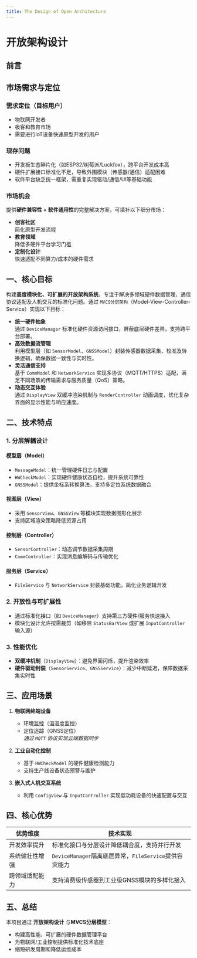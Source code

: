 ```yaml
---
title: The Design of Open Architecture
---
```


# 开放架构设计

## 前言

## 市场需求与定位

### 需求定位（​目标用户）​  
  - 物联网开发者
  - 极客和教育市场
  - 需要进行IoT设备快速原型开发的用户

### ​现存问题​  
  - 开发板生态碎片化（如ESP32/树莓派/Luckfox），跨平台开发成本高
  - 硬件扩展接口标准化不足，导致外围模块（传感器/通信）适配困难
  - 软件平台缺乏统一框架，需重复实现驱动/通信/UI等基础功能

### 市场机会
提供​**​硬件兼容性 + 软件通用性​**​的完整解决方案，可填补以下细分市场：  
- ​**​创客社区​**​    
  简化原型开发流程   
- ​**​教育领域​**​  
  降低多硬件平台学习门槛   
- ​**​定制化设计​**​    
  快速适配不同算力/成本的硬件需求  

## 一、核心目标

构建**高度模块化、可扩展的开放架构系统**，专注于解决多领域硬件数据管理、通信协议适配及人机交互的标准化问题。通过 `MVCS分层架构`（Model-View-Controller-Service）实现以下目标：

- ​**统一硬件抽象**  
  通过 `DeviceManager` 标准化硬件资源访问接口，屏蔽底层硬件差异，支持跨平台部署。
- ​**高效数据流管理**  
  利用模型层（如 `SensorModel`、`GNSSModel`）封装传感器数据采集、校准及转换逻辑，确保数据一致性与实时性。
- ​**灵活通信支持**  
  基于 `CommModel` 和 `NetworkService` 实现多协议（MQTT/HTTPS）适配，满足不同场景的传输需求与服务质量（QoS）策略。
- ​**动态交互体验**  
  通过 `DisplayView` 双缓冲渲染机制与 `RenderController` 动画调度，优化复杂界面的显示性能与响应速度。

## 二、技术特点

### 1. 分层解耦设计

#### 模型层（Model）
- `MessageModel`：统一管理硬件日志与配置
- `HWCheckModel`：实现硬件健康状态自检，提升系统可靠性
- `GNSSModel`：提供坐标系转换算法，支持多定位系统数据融合

#### 视图层（View）
- 采用 `SensorView`、`GNSSView` 等模块实现数据图形化展示
- 支持区域渲染策略降低资源占用

#### 控制层（Controller）
- `SensorController`：动态调节数据采集周期
- `CommController`：实现消息编解码与传输优化

#### 服务层（Service）
- `FileService` 与 `NetworkService` 封装基础功能，简化业务逻辑开发

### 2. 开放性与可扩展性
- 通过标准化接口（如 `DeviceManager`）支持第三方硬件/服务快速接入
- 模块化设计允许按需裁剪（如移除 `StatusBarView` 或扩展 `InputController` 输入源）

### 3. 性能优化
- ​**双缓冲机制**​（`DisplayView`）：避免界面闪烁，提升渲染效率
- ​**硬件驱动封装**​（`SensorService`、`GNSSService`）：减少中断延迟，保障数据采集实时性

## 三、应用场景

1. ​**物联网终端设备**  
   - 环境监控（温湿度监控）
   - 定位追踪（GNSS定位）  
   *通过 `MQTT` 协议实现云端数据同步*

2. ​**工业自动化控制**  
   - 基于 `HWCheckModel` 的硬件健康检测能力
   - 支持生产线设备状态预警与维护

3. ​**嵌入式人机交互系统**  
   - 利用 `ConfigView` 与 `InputController` 实现低功耗设备的快速配置与交互

## 四、核心优势

| 优势维度 | 技术实现 |
|---------|----------|
| 开发效率提升 | 标准化接口与分层设计降低耦合度，支持并行开发 |
| 系统健壮性增强 | `DeviceManager`隔离底层异常，`FileService`提供容灾能力 |
| 跨领域适配能力 | 支持消费级传感器到工业级GNSS模块的多样化接入 |

## 五、总结

本项目通过 ​**开放架构设计** 与 ​**MVCS分层模型**：
- 构建高性能、可扩展的硬件数据管理平台
- 为物联网/工业控制提供标准化技术底座
- 缩短研发周期和降低运维成本